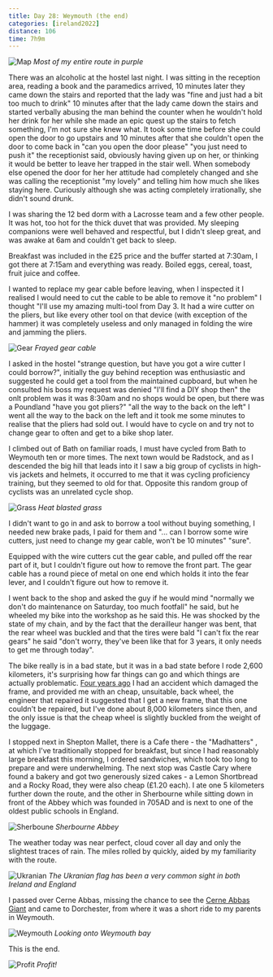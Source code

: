 ```yaml
--- 
title: Day 28: Weymouth (the end)
categories: [ireland2022]
distance: 106
time: 7h9m
---
```


![Map](/images/ireland2022/20220903_map.jpg) 
*Most of my entire route in purple*

There was an alcoholic at the hostel last night. I was sitting in the
reception area, reading a book and the paramedics arrived, 10 minutes later
they came down the stairs and reported that the lady was "fine and just had a
bit too much to drink" 10 minutes after that the lady came down the stairs
and started verbally abusing the man behind the counter when he wouldn't hold
her drink for her while she made an epic quest up the stairs to fetch
something, I'm not sure she knew what. It took some time before she could open
the door to go upstairs and 10 minutes after that she couldn't open the door
to come back in "can you open the door please" "you just need to push it" the
receptionist said, obviously having given up on her, or thinking it would be
better to leave her trapped in the stair well. When somebody else opened the
door for her her attitude had completely changed and she was calling the
receptionist "my lovely" and telling him how much she likes staying here.
Curiously although she was acting completely irrationally, she didn't sound
drunk.

I was sharing the 12 bed dorm with a Lacrosse team and a few other people. It
was hot, too hot for the thick duvet that was provided. My sleeping companions
were well behaved and respectful, but I didn't sleep great, and was awake at
6am and couldn't get back to sleep.

Breakfast was included in the £25 price and the buffer started at 7:30am, I
got there at 7:15am and everything was ready. Boiled eggs, cereal, toast,
fruit juice and coffee.

I wanted to replace my gear cable before leaving, when I inspected it I
realised I would need to cut the cable to be able to remove it "no problem" I
thought "I'll use my amazing multi-tool from Day 3. It had a wire cutter on
the pliers, but like every other tool on that device (with exception of the
hammer) it was completely useless and only managed in folding the wire and
jamming the pliers. 

![Gear](/images/ireland2022/20220903_1.jpg) 
*Frayed gear cable*

I asked in the hostel "strange question, but have you got a wire cutter I
could borrow?", initially the guy behind reception was enthusiastic and
suggested he could get a tool from the maintained cupboard, but when he
consulted his boss my request was denied "I'll find a DIY shop then" the onlt
problem was it was 8:30am and no shops would be open, but there was a
Poundland "have you got pliers?" "all the way to the back on the left" I went
all the way to the back on the left and it took me some minutes to realise
that the pliers had sold out. I would have to cycle on and try not to change
gear to often and get to a bike shop later.

I climbed out of Bath on familiar roads, I must have cycled from Bath to
Weymouth ten or more times. The next town would be Radstock, and as I
descended the big hill that leads into it I saw a big group of cyclists in
high-vis jackets and helmets, it occurred to me that it was cycling
proficiency training, but they seemed to old for that. Opposite this random
group of cyclists was an unrelated cycle shop.

![Grass](/images/ireland2022/20220903_2.jpg) 
*Heat blasted grass*

I didn't want to go in and ask to borrow a tool without buying something, I
needed new brake pads, I paid for them and "... can I borrow some wire cutters,
just need to change my gear cable, won't be 10 minutes" "sure".

Equipped with the wire cutters cut the gear cable, and pulled off the rear
part of it, but I couldn't figure out how to remove the front part. The gear
cable has a round piece of metal on one end which holds it into the fear
lever, and I couldn't figure out how to remove it. 

I went back to the shop and asked the guy if he would mind "normally we don't
do maintenance on Saturday, too much footfall" he said, but he wheeled my bike
into the workshop as he said this. He was shocked by the state of my chain,
and by the fact that the derailleur hanger was bent, that the rear wheel was
buckled and that the tires were bald "I can't fix the rear gears" he said
"don't worry, they've been like that for 3 years, it only needs to get me
through today".

The bike really is in a bad state, but it was in a bad state before I rode
2,600 kilometers, it's surprising how far things can go and which things are
actually problematic. [Four years
ago](https://www.dantleech.com/blog/2018/07/16/skjeberg-tanumshede/) I had an
accident which damaged the frame, and provided me with an cheap, unsuitable,
back wheel, the engineer that repaired it suggested that I get a new frame,
that this one couldn't be repaired, but I've done about 8,000 kilometers since
then, and the only issue is that the cheap wheel is slightly buckled from the
weight of the luggage.

I stopped next in Shepton Mallet, there is a Cafe there - the "Madhatters"
, at which I've traditionally stopped for breakfast, but since I had
reasonably large breakfast this morning, I ordered sandwiches, which took too
long to prepare and were underwhelming. The next stop was Castle Cary where
found a bakery and got two generously sized cakes - a Lemon Shortbread and a
Rocky Road, they were also cheap (£1.20 each). I ate one 5 kilometers further
down the route, and the other in Sherbourne while sitting down in front of the
Abbey which was founded in 705AD and is next to one of the oldest public schools
in England.

![Sherboune](/images/ireland2022/20220903_3.jpg) 
*Sherbourne Abbey*

The weather today was near perfect, cloud cover all day and only the slightest
traces of rain. The miles rolled by quickly, aided by my familiarity with the
route.

![Ukranian](/images/ireland2022/20220903_4.jpg) 
*The Ukranian flag has been a very common sight in both Ireland and England*

I passed over Cerne Abbas, missing the chance to see the [Cerne Abbas
Giant](https://en.wikipedia.org/wiki/Cerne_Abbas_Giant) and came to
Dorchester, from where it was a short ride to my parents in Weymouth.

![Weymouth](/images/ireland2022/20220903_5.jpg) 
*Looking onto Weymouth bay*

This is the end.

![Profit](/images/ireland2022/20220903_6.jpg) 
*Profit!*

